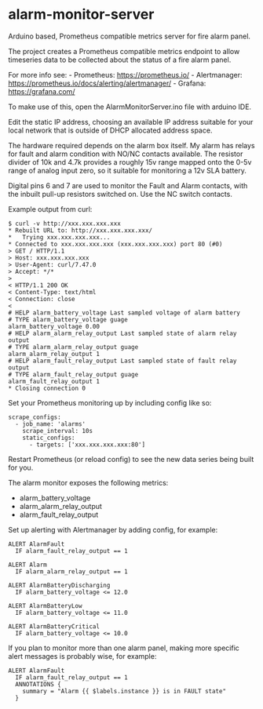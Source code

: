 # alarm-monitor-server
Arduino based, Prometheus compatible metrics server for fire alarm panel.

The project creates a Prometheus compatible metrics endpoint to allow timeseries data to be collected about the status of a fire alarm panel.

For more info see:
    - Prometheus: https://prometheus.io/
    - Alertmanager: https://prometheus.io/docs/alerting/alertmanager/
    - Grafana: https://grafana.com/

To make use of this, open the AlarmMonitorServer.ino file with arduino IDE.

Edit the static IP address, choosing an available IP address suitable for your local network that is outside of DHCP allocated address space.

The hardware required depends on the alarm box itself. My alarm has relays for fault and alarm condition with NO/NC contacts available.
The resistor divider of 10k and 4.7k provides a roughly 15v range mapped onto the 0-5v range of analog input zero, so it suitable for monitoring a 12v SLA battery.

Digital pins 6 and 7 are used to monitor the Fault and Alarm contacts, with the inbuilt pull-up resistors switched on. Use the NC switch contacts.


Example output from curl:
```
$ curl -v http://xxx.xxx.xxx.xxx
* Rebuilt URL to: http://xxx.xxx.xxx.xxx/
*   Trying xxx.xxx.xxx.xxx...
* Connected to xxx.xxx.xxx.xxx (xxx.xxx.xxx.xxx) port 80 (#0)
> GET / HTTP/1.1
> Host: xxx.xxx.xxx.xxx
> User-Agent: curl/7.47.0
> Accept: */*
> 
< HTTP/1.1 200 OK
< Content-Type: text/html
< Connection: close
< 
# HELP alarm_battery_voltage Last sampled voltage of alarm battery
# TYPE alarm_battery_voltage guage
alarm_battery_voltage 0.00
# HELP alarm_alarm_relay_output Last sampled state of alarm relay output
# TYPE alarm_alarm_relay_output guage
alarm_alarm_relay_output 1
# HELP alarm_fault_relay_output Last sampled state of fault relay output
# TYPE alarm_fault_relay_output guage
alarm_fault_relay_output 1
* Closing connection 0

```


Set your Prometheus monitoring up by including config like so:

```
scrape_configs:
  - job_name: 'alarms'
    scrape_interval: 10s
    static_configs:
      - targets: ['xxx.xxx.xxx.xxx:80']
```

Restart Prometheus (or reload config) to see the new data series being built for you.

The alarm monitor exposes the following metrics:

- alarm_battery_voltage
- alarm_alarm_relay_output
- alarm_fault_relay_output

Set up alerting with Alertmanager by adding config, for example:

```
ALERT AlarmFault
  IF alarm_fault_relay_output == 1

ALERT Alarm
  IF alarm_alarm_relay_output == 1

ALERT AlarmBatteryDischarging
  IF alarm_battery_voltage <= 12.0

ALERT AlarmBatteryLow
  IF alarm_battery_voltage <= 11.0

ALERT AlarmBatteryCritical
  IF alarm_battery_voltage <= 10.0

```

If you plan to monitor more than one alarm panel, making more specific alert messages is probably wise, for example:
```
ALERT AlarmFault
  IF alarm_fault_relay_output == 1
  ANNOTATIONS {
    summary = "Alarm {{ $labels.instance }} is in FAULT state"
  }

```
